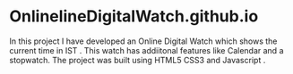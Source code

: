 # OnlinelineDigitalWatch.github.io
In this project I have developed an Online Digital Watch which shows the current time in IST . This watch has addiitonal features like Calendar and a stopwatch.
The project was built using HTML5 CSS3 and Javascript . 
